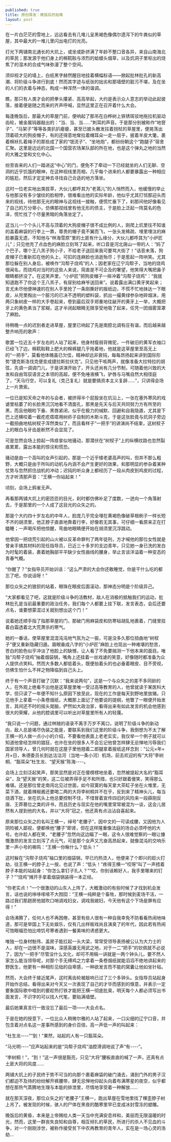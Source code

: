 ```yaml
---
published: true
title: 原创首发：晚饭后的劫难 
layout: post
---
```

在一片白茫茫的雪地上，远远看去有几堆儿呈黑褐色像偶尔遗泻下的牛粪似的草屋，其中最大的一堆儿里闪出电灯的光亮。


灯光下两铺南北通长的大炕上，或坐或卧挤满了年龄不整口音各异，来自山南海北的草民；那发源于他们身上的棉靰鞡与浓烈的蛤蟆头烟草，以及炕洞子里呕出的烧焦了的湿木的合成气味弥漫了整个空间。

须仰视才见的墙上，白纸黑字赫然醒目地挂着横幅标语——掀起批林批孔的新高潮、将阶级斗争进行到底！然而其字迹与纸张的拙劣和那墙壁的脏污不堪，及在坐的人们的衣着与神态，构成一种浑然一体的谐调。

瞧，那只有人类才会的把拳头攥紧、高高举起，大约是表示众人意志的举动此起彼落，接着便是随之而来的齐声呼喊，显然这里正在召开着什么大会。

 

每逢晚饭后，那最大的草屋门前，便响起了那吊在白桦树上铁锈斑驳地拖拉机驱动齿轮，被金属钝器敲出的：“当、当、当……”刺耳的声音。于是那分别被称作“地窨子”、“马架子”等等各类扒扒瘪瘪，甚至已披头散发拄着拐杖的草屋里，便晃荡出顶着硕大的狗皮帽子，有的还得意地耷拉着帽耳朵一走一扇乎，披着羊皮大氅，裹着棉袄扎着绳子的那些成了家的“氓流子”、“坐地炮”，都纷纷朝这个“跑腿子”宿舍汇聚。这里是边远的北国一个国营农场某队部的所在地，也是这个弹丸之地的当然的大雅之堂和文化中心。

纷至沓来的人们一踏进这“中心”的门，便免不了牵动一下已经就坐的人们无聊、空洞的近乎饥饿的眼神，在这种视线里亮相，几乎每个进来的人都要暴露出一种相应的尴尬，然后才定定神去寻找自己合适的地方落坐。

这时一位老实地出类拔萃，大伙儿都呼其为“老蔫儿”的人悄然而入，他缓慢的举止与他那没有多少皱纹的脸相悖，很难看出他的实际年龄，他似乎尤其打怵那迎头而来的视线，待他那无光的眼神与这视线一接触，便慌忙垂下了，刹那间他好像看见了自己的万分卑小，仿佛那视线里有他无形的债主，于是脸上泛起一阵莫名的色泽，慌忙找了个尽量黑暗的角落坐定了。

这当儿一个个头儿不高与顶着的大狗皮帽子很不成比例的人，刚爬上炕里往不知谁的盖着麻袋的行李上一靠，尊贵的帽子竟不翼而飞，一张头发稀疏、埋里埋汰的麻脸暴露无遗，不知他与“林海雪原”里的土匪有什么缘分，大伙儿都呼其为“小炉匠儿”；只见他充了点血色的麻脸立刻骂了起来，听口音是河北唐山一带的人：“妈了个巴子，哪个王八羔子狗小子，不给老子送回来我可要骂大街了！”话音未落，狗皮帽子已重新扣在他的头上，可扣的连麻脸也消逝殆尽；于是惹起一阵哄笑。尤其那位躲在别人身后，被唤作“沟帮子烧鸡”的人；因老家在辽宁沟帮子，当地的烧鸡很闻名，而烧鸡对当时的这些人来说，简直是不可企及的奢望，他笑得大嘴把鼻子眼睛都挤没了。在这笑声里，“小炉匠”把狗皮帽子一摔冲着“沟帮子烧鸡”：“我就知道跑不了你这个王八羔子，有尿别给麻爷送回来”。说着露出满口黄牙笑起来；言尤未尽他便神速的在别人手里抢了一条刚撕好的报纸边，不慌不忙地抹达一下眼皮，从兜里掏出一个脏污的已决不透明的塑料袋，抓出一撮黄绿参杂地碎烟沫，用两只象树皮一样的大手卷起来，卷到最后双手郑重地往龇开的黄牙上一举，大概把牙上的黄色素当了浆糊，这才半闭起眼睛无限享受地吸了起来，任凭一团烟雾笼罩了麻脸。

待稍晚一点的迟到者走进草屋，屋里已响起了先是南腔北调有庄有谐，而后越来越整齐响亮的歌声：


歌罢一位近五十岁左右的人站了起来，他身材瘦弱背微驼，一件破旧的黄军衣袖口已经飞了边，棉靰鞡鞋上肥大的棉裤腿几乎拖着地，他就是这草屋里至高无上的“一把手”，莫看他体魄虽已欠佳，精神却远非衰钝，每每昂扬起来讲到国际形势“捷克斯洛伐克便变成捷拉斯拉伏克”。只见他干咳两声，就像准备大拉特拉的胡弦，先调一调调门儿，于是讲演开始了，开头还尚有几分节制，可随着他兴致的大发和自由驾驭语言之本领的高超，便不免唾液横飞，驴唇与马嘴自然大相径庭了，“天马行空，可以复礼（克己复礼）就是要搞资本主义复辟……”，只讲得会场上一片萧索。

一位已是知天命之年的与会者，被挤得半个屁股坐在炕沿上，一张在塞外寒风的戏谑里枯萎了的长脸黑沉沉地看不清面孔，那黑是先天与后天共同努力方有所至的黑，而且他眼睑下垂、黑唇紧闭，似乎在极力的缄默、回避和自我隐遁，尤其是下巴上还横咬着一截疙疙瘩瘩用树疥子自制的木斯斗克，于是这张脸竟与炕洞子旁边一截扭曲地枯树杈子浑然类似了，而且看样子“一把手”的讲演尚不结束，这树杈子上的眼白与牙齿是断然不会显现了。

可是忽然会场上掠起一阵痉挛似地骚动，那潜伏在“树杈子”上的纵横纹路也忽然裂痕累累，露出本能的惊诧和慌恐。

骚动是由一个高叫的女声引起的，那是一个近乎矮老婆高声的叫，但并不那么粗野，大概只是由于所叫的动机与内涵不会产生更好的效果，和那明显的参杂着某种仗势与忽然抓住战机的冲动；迟钝的听众身上都经历了一段从肉皮到鸡皮的过程，方才听清那声音：“王横一你站起来！”

顷刻，会场上鸦雀无声。

再看那两铺大炕上的密匝匝的目光，刹时都仿佛补足了度数，一迸向一个角落射去，于是那里的一个人成了这目光的众矢之的。

那是个大约四十岁左右的中年人，脸庞几乎完全埋在黄褐色像破草根刷子一样长短不齐的胡须里，他正脖子直直地靠着行李，好像若无其事，可仔细一看原来正在打瞌睡；一声喝斥把他惊醒，弯曲地眼睛便开始在胡须里沉浮跳动。

他曾因一把烧荒引起的山火被以反革命罪判了两年徒刑，方才喊他的那位女性就是曾亲手搞其材料的现任指导员，已近三十多岁的支边青年，只见她一身已洗的发白为时髦的着装，裹着她胸部平平缺少女性曲线的腰身，举止言谈洋溢着一种变态的青春气概。

“你醒了？”女指导员开始训话：“这么严肃的大会你还敢睡觉，你是干什么吃的都忘了吧，你说话呀！”

那位众矢之的狼狈的站着，眼珠在眼皮后面滚动，那神态分明是个阶级异己。

“大家都看见了吧，这就是阶级斗争的活教材，敌人在消极的抵触我们的运动，批林批孔是当前最重要的政治任务，我们每个人都要上挂下联，发言表态，会后还要点名，谁要想蒙混过关就别想出这个门！”

说着她还顺手指了指那草屋的门，那破门用麻袋皮和防寒毡胡乱地裹着，门缝里挂着白霜透着北大荒萧杀的寒气。

她的一番话，使草屋里混混沌沌地气氛为之一振，可是没多久那位扭曲地“树杈子”便又重新隐藏归遁。眉眼垂成八字的“小炉匠”麻脸上也现出一种难堪的愁苦，苍白的脸色似乎冲淡了他脸上的缺憾，让人看了不免要揣测一下他本来的面目。唯独“沟帮子烧鸡”抽着烟袋锅，嘴角上还挂着一丝戏谑的笑意，好像随时都准备为众人提供点笑料。然而大多数人都低着头，既便抬着头的也必垂着眼皮、目不旁视，仿佛生怕什么不祥之物降临到自己头上。

终于有一个声音打破了沉默：“我来说两句”，这是一个与众矢之的差不多同龄的人，在外观上绝看不出他是这草屋里唯一受过高等教育的人，他曾就读于某医科大学，但只读了一年便不知什么原因下放至此，现在的工作是每天到野地里放猪。只见他手上拿着一小条卷烟纸，大概那上面记了他要说的提纲，他瞥了一眼便开始发言，其间还不时的摇头晃脑，俨然如大政治家，看得出来有如此发言的机会他感到很大的荣耀，从他的腔调里可以听出对草屋里所有人的轻蔑。

“我只说一个问题，通过林贼的语录不离手万岁不离口，说明了阶级斗争的新动向，敌人总是竭尽伪装之能是，要联系到我们这里的阶级斗争，我倒想为不太了解王横一的人做一点小小的介绍，不要看他表面上老老实实，我仅举一个例子就可以知道他曾经怎样的猖狂，也许在坐的很多人不会忘记他曾怎样肆无忌惮地污辱我们国家领导人，曾几何时就在这屋子里他翘着二郎腿拿着报纸这样念到：“公元×年×月×日，朱德委员长到达沽沽河（当地一条小河）机场，前去欢迎的有“大将”李树桐、“豁耳朵”杜生龙、“望天猴”陈海----。

会场上立刻泛起笑声，那笑显然是对正在傻楞楞地坐着，忽然被提起大名的“豁耳朵”，及“望天猴”的笑，这二位被弄得手足不和所措，也只好跟着傻笑，笑得那么难堪。还是那位曾走南闯北见过世面，如今寂寞的每天拿大茶缸子坐在火堆里，无菜下酒，就着辣椒酱还要喝二两的大将李树桐并不在乎，反到来了精神头儿，每当烧酒下肚，坐在炕头上他总要控制不住，不惜冒着宣传四旧的风险来一段薛刚反唐、王莽篡位之类的评书，而且历史与现实在他的嘴里常常被混为一谈，这会儿居然有人提到他的大名，并以“大将”冠之，他还真有点沾沾自喜起来。

原来那位众矢之的名叫王横一，绰号“老腰子”，因中文的一可读成腰，又因他为人阴险被人鄙视，便都唤他“腰子”即肾，但在这样隆重像法庭的场合必须呼他的大号。也许趁人都在笑，“老腰子”忽然向这边瞄了一眼，这令人很难觉察的一眼让慷慨激昂的发言立刻泻了点元气，可是那个女声又亢奋高昂起来，就像混沌的交响乐里一声小号的嘶鸣：“王横一你瞅什么？低头！”

这时躲在“沟帮子烧鸡”袖口里的烟袋锅，早已灼热烫人，他便来了个即兴的趁火打劫，往王横一的脖子上一按，也说了声：“低头！”疼得王横一“哎呀”叫了一声捂着脖子本能的站起身：“你怎么拿钉子扎人？”“哎，你别诬赖好人，我手里哪来的钉子？”“烧鸡”摊开手拿着烟袋锅装得一本正经。

“你老实点！”一个很激动的山东人上阵了，大概激动的有些时候了才找到机会发言，话也说的哆哆嗦嗦不大囫囵：“王横一纯粹是个畜牲，那时候到麦场干活，一路过我们那趟房他就吹口哨调戏妇女，调戏我媳妇，今天他有这个下场是罪有应得！”

会场沸腾了，任何人也不再困倦，甚至有些人很有一种自我幸免不防看看热闹地味道，那可是举国上下无处娱乐，仅有几出样板戏尚且演臭了的年代，因此若有热闹可饱眼福恐怕比啼饥号寒者遇到一餐美味的诱惑更大。

唯独一位身材魁伟、盖房子能扛起一头大梁，常常受领导表扬被公认为大力士的人，却在一边很不是滋味，深感英雄无用武之地，对于一二“把手”的钦佩就不必说了，因为“一把手”尽管没什么文化，却可不用稿一讲就是一两个钟头儿，要不然人家怎么能当领导呢，对那个手无缚鸡之力拿着一条卷烟纸就能滔滔不绝地讲起来的野医生，他更有一种相形见绌的自卑感，一种欲发言而不能的窝囊让他如坐针毡。

然而，大会终于接近尾声，这时离齿轮被敲响已过了三个多钟头。女指导员站起身开始作总结，看得出来对今天又一次表现了自己的才华而感到的惬意，并表示一定要象国际歌中唱到的要趁热打铁才能把王横一彻底批臭，明天每个人都必须写出书面发言，不识字的可以找人代笔，要贴满墙壁。

最后她果真言行一致没忘了最后一项——大会点名。

于是在她的授意下，一位比众人稍微尔雅的人站了起来，一口尖细的辽宁口音，并包含着对点名这一差事所感到的身价百倍，高一声低一声的叫起来：

“杜生龙----”“到！”果然，站起的人有一只豁耳朵。

“马光明----”应声站起来的是“沟帮子烧鸡”油腔滑调地说了声“有----”。

“李树桐！”，“到！”这一声很是豁亮，只见“大将”腰板直直的喊了一声，还真有点土匪大将的风度……

两铺大炕上的子民终于势不可当的向那个裹着麻袋的破门涌去，涌到门外的男子汉们都迫不及待的纷纷解开裤腰带，肆无忌惮地仰起头向着布满寒星的夜空，似乎都想在那热气蒸腾地生理与本能的排泄里，尽情地享受着一种解放……

 

就在那天深夜，那位众矢之的“老腰子”王横一，跑出草屋在雪地里找了棵歪脖子树上吊了。被发现的时候，骇人的尸体在黑夜的酷寒里早已变成冰封雪冻的塑雕。

晚饭后的黄昏，本来是上帝赐给人类一天当中充满安息祥和，美丽而无限温暖的时光，然而，这里一群丧失良知和自尊，相互倾扎的草民，所进行的杀人不见血的斗争，对一个刚刚涉世，被称作接受贫下中农再教育的青年人，实在是一场心灵的浩劫...